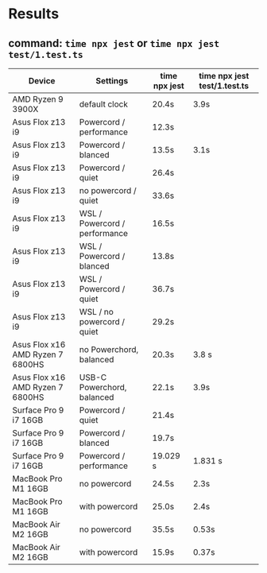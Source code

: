# Results

## command: `time npx jest` or `time npx jest test/1.test.ts`

| Device                | Settings                      | time npx jest | time npx jest test/1.test.ts |
| --------------------- | ----------------------------- | ------------- | ---------------------------- |
| AMD Ryzen 9 3900X     | default clock                 | 20.4s         | 3.9s                         |
| Asus Flox z13 i9      | Powercord / performance       | 12.3s         |                              |
| Asus Flox z13 i9      | Powercord / blanced           | 13.5s         | 3.1s                         |
| Asus Flox z13 i9      | Powercord / quiet             | 26.4s         |                              |
| Asus Flox z13 i9      | no powercord / quiet          | 33.6s         |                              |
| Asus Flox z13 i9      | WSL / Powercord / performance | 16.5s         |                              |
| Asus Flox z13 i9      | WSL / Powercord / blanced     | 13.8s         |                              |
| Asus Flox z13 i9      | WSL / Powercord / quiet       | 36.7s         |                              |
| Asus Flox z13 i9      | WSL / no powercord / quiet    | 29.2s         |                              |
| Asus Flox x16 AMD Ryzen 7 6800HS | no Powerchord, balanced |  20.3s        | 3.8 s                   |
| Asus Flox x16 AMD Ryzen 7 6800HS | USB-C Powerchord, balanced | 22.1s         |  3.9s                |
| Surface Pro 9 i7 16GB | Powercord / quiet             | 21.4s         |                              |
| Surface Pro 9 i7 16GB | Powercord / blanced           | 19.7s         |                              |
| Surface Pro 9 i7 16GB | Powercord / performance       | 19.029 s      | 1.831 s                      |
| MacBook Pro M1 16GB   | no powercord                  | 24.5s         | 2.3s                         |
| MacBook Pro M1 16GB   | with powercord                | 25.0s         | 2.4s                         |
| MacBook Air M2 16GB   | no powercord                  | 35.5s         | 0.53s                        |
| MacBook Air M2 16GB   | with powercord                | 15.9s         | 0.37s                        |
